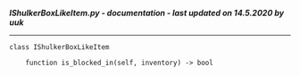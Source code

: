 ***IShulkerBoxLikeItem.py - documentation - last updated on 14.5.2020 by uuk***
___

    class IShulkerBoxLikeItem

        function is_blocked_in(self, inventory) -> bool